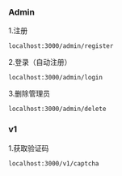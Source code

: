 ### Admin
1.注册
```
localhost:3000/admin/register
```
2.登录（自动注册）
```
localhost:3000/admin/login
```
3.删除管理员
```
localhost:3000/admin/delete
```
### v1
1.获取验证码
```
localhost:3000/v1/captcha
```
